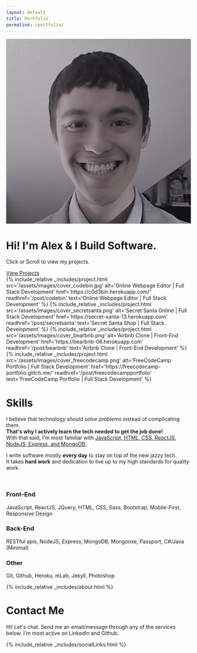 ```yaml
---
layout: default
title: Portfolio
permalink: /portfolio/
---
```

<div class="portfolio-container">
  <div class="landing-wrap section">
    <img class="my-face" src="/assets/images/face_small.jpg" alt="My Face"/>
    <h1 class="portfolio-description">Hi! I'm Alex & I Build Software.</h1>
    <p>Click or Scroll to view my projects.</p>
    <a class="btn btn-lg" href="#gallery">View Projects</a>
  </div>
  <div id="gallery">
    {% include_relative _includes/project.html 
      src='/assets/images/cover_codebin.jpg'
      alt='Online Webpage Editor | Full Stack Development'
      href='https://c0d3bin.herokuapp.com/'
      readhref='/post/codebin'
      text='Online Webpage Editor | Full Stack Development'
    %}
    {% include_relative _includes/project.html 
      src='/assets/images/cover_secretsanta.png'
      alt='Secret Santa Online | Full Stack Development'
      href='https://secret-santa-13.herokuapp.com'
      readhref='/post/secretsanta'
      text='Secret Santa Shop | Full Stack Development'
    %}
    {% include_relative _includes/project.html 
      src='/assets/images/cover_bearbnb.png'
      alt='Airbnb Clone | Front-End Development'
      href='https://bearbnb-06.herokuapp.com'
      readhref='/post/bearbnb'
      text='Airbnb Clone | Front-End Development'
    %}
    {% include_relative _includes/project.html 
      src='/assets/images/cover_freecodecamp.png'
      alt='FreeCodeCamp Portfolio | Full Stack Development'
      href='https://freecodecamp-portfolio.glitch.me/'
      readhref='/post/freecodecampportfolio'
      text='FreeCodeCamp Portfolio | Full Stack Development'
    %}
  </div>
  <div class="section" id="skills">
    <h1>Skills</h1>
    <p>I believe that technology should <i>solve problems</i> instead of complicating them.<br/><b>That's why I actively learn the tech needed to get the job done!</b><br/> With that said, I'm most familiar with <u>JavaScript, HTML, CSS, ReactJS, NodeJS, Express, and MongoDB.</u></p>
    <p>I write software mostly <b>every day</b> to stay on top of the new jazzy tech. <br/>It takes <b>hard work</b> and dedication to live up to my high standards for quality work.</p>
    <br/>
    <h3>Front-End</h3>
    <p>JavaScript, ReactJS, JQuery, HTML, CSS, Sass, Bootstrap, Mobile-First, Responsive Design</p>
    <h3>Back-End</h3>
    <p>RESTful apis, NodeJS, Express, MongoDB, Mongoose, Passport, C#/Java (Minimal)</p>
    <h3>Other</h3>
    <p>Git, Github, Heroku, mLab, Jekyll, Photoshop</p>
  </div>
  <div class="about-container">
  {% include_relative _includes/about.html %}
  </div>
  <div class="section" id="contact">
    <h1>Contact Me</h1>
    <p>Hi! Let's chat. Send me an email/message through any of the services below. I'm most active on LinkedIn and Github.</p>
    {% include_relative _includes/socialLinks.html %}
  </div>
</div>